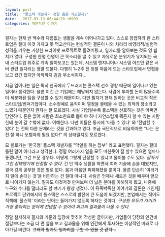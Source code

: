```yaml
---
layout: post
title:  "풀스택 개발자가 정말 옳은 직군일까?"
date:   2017-03-19 06:44:20 +0900
categories: 개인적인 이야기
---
```


필자는 현재 반 백수와 다름없는 생활을 계속 이어나가고 있다. 스스로 창업하려 한 스타트업은 절대 이것 가지고 못 먹고산다는 현실적인 결론이 나와 차라리 비영리적/실험적 성격을 키우는 거창한 프라이빗 프로젝트로 돌려버렸고, 일자리를 알아보는 것도 영 쉽지가 않다. 구성원 한명 한명이 큰 목소리를 낼 수 있고 자유로운 분위기가 유지되는 국내 스타트업 위주로 계속 알아보고는 있는데, 시스템 엔지니어나 시스템 어드민 같은 서버 관련 일자리는 정말 드물다. 다행히 1~2주 전 정말 마음에 드는 스타트업에서 면접을 보고 왔긴 했지만 아직까지 감감 무소식이다...

지금 일어나는 일은 특히 한국에서 두드러지는 풀스택 선호 경향 때문에 일어나고 있는 일이라 생각한다. 물론 이건 큰 기업에는 해당되지 않는다. 사람에 투자할 돈이 많을수록 더 세분화된 팀을 구성할 수 있기 때문이다. 다만 필자가 현재 원하는 곳은 비교적 작은 스타트업/벤쳐기업이다. 소수정예로 움직이며 열정을 불태울 수 있는 최적의 장소라고 느꼈기 때문인지 뭔지는 잘 모르겠다. 사실 기업일수록 풀스택을 선호하는 것은 어쩌면 당연하다. 돈은 없어 사람은 최소한으로 뽑아야 하니 자연스럽게 뭐든지 할 수 있는 사람한테 눈이 갈 수밖에 없다. 이해한다. 다만 이들은 동시에 '다룰 수 있다' 와 '전념할 수 있다' 는 전혀 다른 문제라는 것을 간과하고 있다. 조금 극단적으로 비유하자면 "나는 운전 잘 하니 보험따위 필요 없다!" 의 상태일지도 모르겠다.

모 블로거는 '한국형' 풀스택 개발자를 "막일을 하는 잡부" 라고 표현했다. 필자는 절대 틀린 말이 아니라고 생각한다. 정말 여러가지 일을 모두 미친듯이 잘 할수 있으면 얼마나 좋겠냐먄, 그건 드문 경우다. 어떻게 그렇게 단정할 수 있냐고 물어볼 수도 있다. *필자가 그런 상태였기에 단정할 수 있다.* 긴 반 백수 생활을 하면서 여러 기술에 손을 대봤지만, 결국 깊게 공부한 것은 별로 없다. 몸과 마음만 피폐해졌을 뿐이다. 물론 단순히 '여러가지 일에 손대는 것'을 비판하는 건 절대 아니다. 사람은 언제나 새로운 것을 배우며 앞으로 나아가지 않는가. 필자도 이것저것 만져보며 더 넓은 분야를 이해하게 됬고, 나중에 누구와 수다를 떨더라도 할 얘기가 왕창 생겼다. 이 뒤죽박죽한 이야기의 결론은 개인/팀 프로젝트 단위에서의 풀스택은 스스로의 발전에 큰 도움이 되겠지만, 본업에서는 적어도 직책에 '풀스택' 이라는 단어는 들어가지 않도록 하자는 것이다. *구성원 모두가 자기가 가장 좋아하는 분야에 전념할 수 있어야 최고의 결과물이 나올 수 있다.*

정말 철저하게 필자의 기준와 입장에 맞추어 작성한 글이지만, 기업들이 당장의 인건비 절감보다는 조금 더 먼 앞을 보고 결과물을 위해 인간에게 투자하는 이상적인 미래로 나아가길 바란다. ~~그래야 필자도 일자리를 구할 수 있을 것 같다...~~
